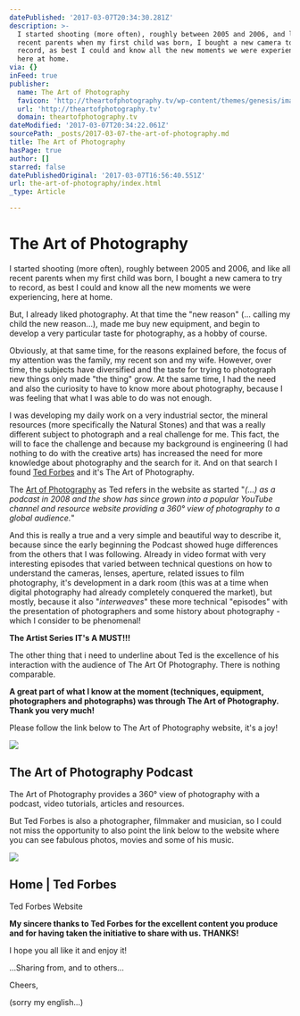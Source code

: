 ```yaml
---
datePublished: '2017-03-07T20:34:30.281Z'
description: >-
  I started shooting (more often), roughly between 2005 and 2006, and like all
  recent parents when my first child was born, I bought a new camera to try to
  record, as best I could and know all the new moments we were experiencing,
  here at home.
via: {}
inFeed: true
publisher:
  name: The Art of Photography
  favicon: 'http://theartofphotography.tv/wp-content/themes/genesis/images/favicon.ico'
  url: 'http://theartofphotography.tv'
  domain: theartofphotography.tv
dateModified: '2017-03-07T20:34:22.061Z'
sourcePath: _posts/2017-03-07-the-art-of-photography.md
title: The Art of Photography
hasPage: true
author: []
starred: false
datePublishedOriginal: '2017-03-07T16:56:40.551Z'
url: the-art-of-photography/index.html
_type: Article

---
```

# The Art of Photography

I started shooting (more often), roughly between 2005 and 2006, and like all recent parents when my first child was born, I bought a new camera to try to record, as best I could and know all the new moments we were experiencing, here at home.

But, I already liked photography. At that time the "new reason" (... calling my child the new reason...), made me buy new equipment, and begin to develop a very particular taste for photography, as a hobby of course.

Obviously, at that same time, for the reasons explained before, the focus of my attention was the family, my recent son and my wife. However, over time, the subjects have diversified and the taste for trying to photograph new things only made "the thing" grow. At the same time, I had the need and also the curiosity to have to know more about photography, because I was feeling that what I was able to do was not enough.

I was developing my daily work on a very industrial sector, the mineral resources (more specifically the Natural Stones) and that was a really different subject to photograph and a real challenge for me. This fact, the will to face the challenge and because my background is engineering (I had nothing to do with the creative arts) has increased the need for more knowledge about photography and the search for it. And on that search I found [Ted Forbes][0] and it's The Art of Photography.

The [Art of Photography][1] as Ted refers in the website as started "_(...) as a podcast in 2008 and the show has since grown into a popular YouTube channel and resource website providing a 360° view of photography to a global audience._"

And this is really a true and a very simple and beautiful way to describe it, because since the early beginning the Podcast showed huge differences from the others that I was following. Already in video format with very interesting episodes that varied between technical questions on how to understand the cameras, lenses, aperture, related issues to film photography, it's development in a dark room (this was at a time when digital photography had already completely conquered the market), but mostly, because it also "_interweaves_" these more technical "episodes" with the presentation of photographers and some history about photography - which I consider to be phenomenal!

**The Artist Series IT's A MUST!!!**

The other thing that i need to underline about Ted is the excellence of his interaction with the audience of The Art Of Photography. There is nothing comparable.

**A great part of what I know at the moment (techniques, equipment, photographers and photographs) was through The Art of Photography. Thank you very much!**

Please follow the link below to The Art of Photography website, it's a joy!

<article style=""><img src="https://s3-us-west-2.amazonaws.com/the-grid-img/p/d943e8b3d4e560038a6adc7a7c073394e5ae1ba4.jpg" /><h1>The Art of Photography Podcast</h1><p>The Art of Photography provides a 360° view of photography with a podcast, video tutorials, articles and resources.</p></article>

But Ted Forbes is also a photographer, filmmaker and musician, so I could not miss the opportunity to also point the link below to the website where you can see fabulous photos, movies and some of his music.

<article style=""><img src="https://s3-us-west-2.amazonaws.com/the-grid-img/p/4e0af01d946b417257379010599cdc12f0bdd4b2.jpg" /><h1>Home | Ted Forbes</h1><p>Ted Forbes Website</p></article>

**My sincere thanks to Ted Forbes for the excellent content you produce and for having taken the initiative to share with us. THANKS!**

I hope you all like it and enjoy it!

...Sharing from, and to others...

Cheers,

(sorry my english...)

[0]: http://tedforbes.com/
[1]: http://theartofphotography.tv/